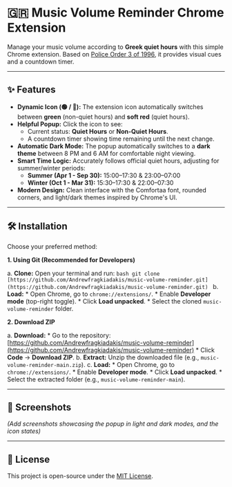 # 🇬🇷 Music Volume Reminder Chrome Extension

Manage your music volume according to **Greek quiet hours** with this simple Chrome extension. Based on [Police Order 3 of 1996](https://www.astynomia.gr/odigos-tou-politi/chrisimes-symvoules/diafores/poies-einai-oi-ores-koinis-isychias/), it provides visual cues and a countdown timer.

---

## ✨ Features

* **Dynamic Icon (🟢 / 🔴):** The extension icon automatically switches between **green** (non-quiet hours) and **soft red** (quiet hours).
* **Helpful Popup:** Click the icon to see:
    * Current status: **Quiet Hours** or **Non-Quiet Hours**.
    * A countdown timer showing time remaining until the next change.
* **Automatic Dark Mode:** The popup automatically switches to a **dark theme** between 8 PM and 6 AM for comfortable night viewing.
* **Smart Time Logic:** Accurately follows official quiet hours, adjusting for summer/winter periods:
    * **Summer (Apr 1 - Sep 30):** 15:00–17:30 & 23:00–07:00
    * **Winter (Oct 1 - Mar 31):** 15:30–17:30 & 22:00–07:30
* **Modern Design:** Clean interface with the Comfortaa font, rounded corners, and light/dark themes inspired by Chrome's UI.

---

## 🛠️ Installation

Choose your preferred method:

**1. Using Git (Recommended for Developers)**

   a. **Clone:** Open your terminal and run:
      ```bash
      git clone [https://github.com/Andrewfragkiadakis/music-volume-reminder.git](https://github.com/Andrewfragkiadakis/music-volume-reminder.git)
      ```
   b. **Load:**
      * Open Chrome, go to `chrome://extensions/`.
      * Enable **Developer mode** (top-right toggle).
      * Click **Load unpacked**.
      * Select the cloned `music-volume-reminder` folder.

**2. Download ZIP**

   a. **Download:**
      * Go to the repository: [https://github.com/Andrewfragkiadakis/music-volume-reminder](https://github.com/Andrewfragkiadakis/music-volume-reminder)
      * Click **Code** -> **Download ZIP**.
   b. **Extract:** Unzip the downloaded file (e.g., `music-volume-reminder-main.zip`).
   c. **Load:**
      * Open Chrome, go to `chrome://extensions/`.
      * Enable **Developer mode**.
      * Click **Load unpacked**.
      * Select the extracted folder (e.g., `music-volume-reminder-main`).

---

## 📸 Screenshots

_(Add screenshots showcasing the popup in light and dark modes, and the icon states)_

---

## 📄 License

This project is open-source under the [MIT License](LICENSE).